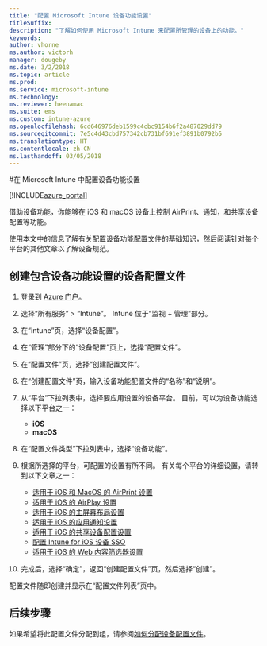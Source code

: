 ```yaml
---
title: "配置 Microsoft Intune 设备功能设置"
titleSuffix: 
description: "了解如何使用 Microsoft Intune 来配置所管理的设备上的功能。"
keywords: 
author: vhorne
ms.author: victorh
manager: dougeby
ms.date: 3/2/2018
ms.topic: article
ms.prod: 
ms.service: microsoft-intune
ms.technology: 
ms.reviewer: heenamac
ms.suite: ems
ms.custom: intune-azure
ms.openlocfilehash: 6cd646976deb1599c4cbc9154b6f2a487029dd79
ms.sourcegitcommit: 7e5c4d43cbd757342cb731bf691ef3891b0792b5
ms.translationtype: HT
ms.contentlocale: zh-CN
ms.lasthandoff: 03/05/2018
---
```

#<a name="configure-device-feature-settings-in-microsoft-intune"></a>在 Microsoft Intune 中配置设备功能设置

[!INCLUDE[azure_portal](./includes/azure_portal.md)]

借助设备功能，你能够在 iOS 和 macOS 设备上控制 AirPrint、通知，和共享设备配置等功能。

使用本文中的信息了解有关配置设备功能配置文件的基础知识，然后阅读针对每个平台的其他文章以了解设备规范。

## <a name="create-a-device-profile-containing-device-feature-settings"></a>创建包含设备功能设置的设备配置文件

1. 登录到 [Azure 门户](https://portal.azure.com)。
2. 选择“所有服务” > “Intune”。 Intune 位于“监视 + 管理”部分。
3. 在“Intune”页，选择“设备配置”。
2. 在“管理”部分下的“设备配置”页上，选择“配置文件”。
3. 在“配置文件”页，选择“创建配置文件”。
4. 在“创建配置文件”页，输入设备功能配置文件的“名称”和“说明”。
5. 从“平台”下拉列表中，选择要应用设置的设备平台。 目前，可以为设备功能选择以下平台之一：
    - **iOS**
    - **macOS**
6. 在“配置文件类型”下拉列表中，选择“设备功能”。 
7. 根据所选择的平台，可配置的设置有所不同。 有关每个平台的详细设置，请转到以下文章之一：
    - [适用于 iOS 和 MacOS 的 AirPrint 设置](air-print-settings-ios-macos.md)
    - [适用于 iOS 的 AirPlay 设置](airplay-settings-ios.md)
    - [适用于 iOS 的主屏幕布局设置](home-screen-settings-ios.md)
    - [适用于 iOS 的应用通知设置](app-notification-settings-ios.md)
    - [适用于 iOS 的共享设备配置设置](shared-device-settings-ios.md)
    - [配置 Intune for iOS 设备 SSO](sso-ios.md)
    - [适用于 iOS 的 Web 内容筛选器设置](web-content-filter-settings-ios.md)

8. 完成后，选择“确定”，返回“创建配置文件”页，然后选择“创建”。

配置文件随即创建并显示在“配置文件列表”页中。
## <a name="next-steps"></a>后续步骤

如果希望将此配置文件分配到组，请参阅[如何分配设备配置文件](device-profile-assign.md)。



